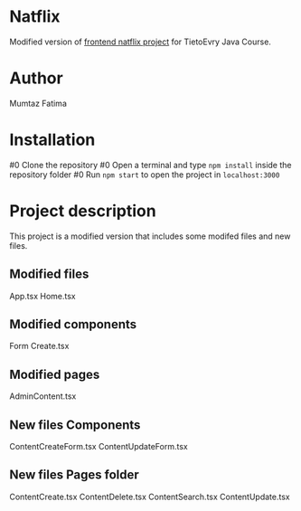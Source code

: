 # Natflix

Modified version of [frontend natflix project](https://github.com/mumtaz1000/Natflix-frontend.git) for TietoEvry Java Course.

# Author 
Mumtaz Fatima

# Installation
#0 Clone the repository
#0 Open a terminal and type `npm install` inside the repository folder
#0 Run `npm start` to open the project in `localhost:3000`

# Project description
This project is a modified version that includes some modifed files and new files. 

## Modified files
App.tsx
Home.tsx

## Modified components
Form Create.tsx

## Modified pages
AdminContent.tsx

## New files Components
ContentCreateForm.tsx
ContentUpdateForm.tsx

## New files Pages folder
ContentCreate.tsx
ContentDelete.tsx
ContentSearch.tsx
ContentUpdate.tsx


